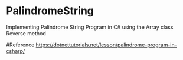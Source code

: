 # PalindromeString
Implementing Palindrome String Program in C# using the Array class Reverse method

#Reference
https://dotnettutorials.net/lesson/palindrome-program-in-csharp/
